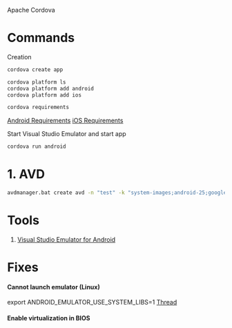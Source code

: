 Apache Cordova

# Commands
Creation
```sh
cordova create app

cordova platform ls
cordova platform add android
cordova platform add ios

cordova requirements
```
<a href="https://cordova.apache.org/docs/en/latest/guide/platforms/android/index.html#requirements-and-support">Android Requirements</a>
<a href="https://cordova.apache.org/docs/en/latest/guide/platforms/ios/index.html#requirements-and-support">iOS Requirements</a>


Start Visual Studio Emulator and start app
```sh
cordova run android
```

# 1. AVD
```sh
avdmanager.bat create avd -n "test" -k "system-images;android-25;google_apis;x86"
```

# Tools
1. <a href="https://www.visualstudio.com/vs/msft-android-emulator/" target="_blank">Visual Studio Emulator for Android</a> 


# Fixes
#### Cannot launch emulator (Linux)
export ANDROID_EMULATOR_USE_SYSTEM_LIBS=1
<a href="https://stackoverflow.com/questions/35911302/cannot-launch-emulator-on-linux-ubuntu-15-10" target="_blank">Thread</a> 

#### Enable virtualization in BIOS

